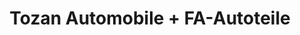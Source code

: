 ---
title: "Tozan Automobile + FA-Autoteile"
url: /delmenhorst/tozan-automobile-fa-autoteile/
shop: Autohaus
---